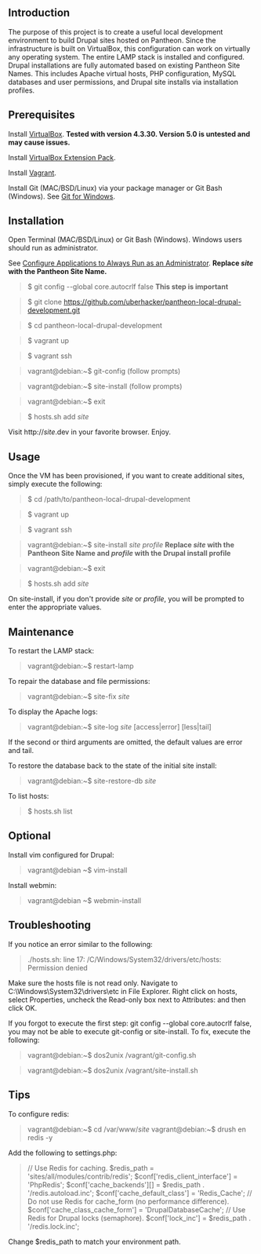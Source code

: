Introduction
------------
The purpose of this project is to create a useful local development environment to build Drupal sites hosted on Pantheon.  Since the infrastructure is built on VirtualBox, this configuration can work on virtually any operating system.  The entire LAMP stack is installed and configured.  Drupal installations are fully automated based on existing Pantheon Site Names.  This includes Apache virtual hosts, PHP configuration, MySQL databases and user permissions, and Drupal site installs via installation profiles.

Prerequisites
-------------
Install [VirtualBox](https://www.virtualbox.org/wiki/Downloads). **Tested with version 4.3.30.  Version 5.0 is untested and may cause issues.**

Install [VirtualBox Extension Pack](https://www.virtualbox.org/wiki/Downloads).

Install [Vagrant](http://www.vagrantup.com/downloads.html).

Install Git (MAC/BSD/Linux) via your package manager or Git Bash (Windows).  See [Git for Windows](https://msysgit.github.io/).

Installation
------------
Open Terminal (MAC/BSD/Linux) or Git Bash (Windows).  Windows users should run as administrator.

See [Configure Applications to Always Run as an Administrator](https://technet.microsoft.com/en-us/magazine/ff431742.aspx).
**Replace *site* with the Pantheon Site Name.**
> $ git config --global core.autocrlf false  **This step is important**

> $ git clone https://github.com/uberhacker/pantheon-local-drupal-development.git

> $ cd pantheon-local-drupal-development

> $ vagrant up

> $ vagrant ssh

> vagrant@debian:~$ git-config (follow prompts)

> vagrant@debian:~$ site-install (follow prompts)

> vagrant@debian:~$ exit

> $ hosts.sh add *site*

Visit http://*site*.dev in your favorite browser.  Enjoy.

Usage
-----
Once the VM has been provisioned, if you want to create additional sites, simply execute the following:

> $ cd /path/to/pantheon-local-drupal-development

> $ vagrant up

> $ vagrant ssh

> vagrant@debian:~$ site-install *site* *profile* **Replace *site* with the Pantheon Site Name and *profile* with the Drupal install profile**

> vagrant@debian:~$ exit

> $ hosts.sh add *site*

On site-install, if you don't provide *site* or *profile*, you will be prompted to enter the appropriate values.

Maintenance
-----------
To restart the LAMP stack:
> vagrant@debian:~$ restart-lamp

To repair the database and file permissions:
> vagrant@debian:~$ site-fix *site*

To display the Apache logs:
> vagrant@debian:~$ site-log *site* [access|error] [less|tail]

If the second or third arguments are omitted, the default values are error and tail.

To restore the database back to the state of the initial site install:
> vagrant@debian:~$ site-restore-db *site*

To list hosts:
> $ hosts.sh list

Optional
--------
Install vim configured for Drupal:
> vagrant@debian ~$ vim-install

Install webmin:
> vagrant@debian ~$ webmin-install

Troubleshooting
---------------
If you notice an error similar to the following:
> ./hosts.sh: line 17: /C/Windows/System32/drivers/etc/hosts: Permission denied

Make sure the hosts file is not read only.  Navigate to C:\Windows\System32\drivers\etc in File Explorer.  Right click on hosts, select Properties, uncheck the Read-only box next to Attributes: and then click OK.

If you forgot to execute the first step: git config --global core.autocrlf false, you may not be able to execute git-config or site-install.  To fix, execute the following:
> vagrant@debian:~$ dos2unix /vagrant/git-config.sh

> vagrant@debian:~$ dos2unix /vagrant/site-install.sh

Tips
----
To configure redis:
> vagrant@debian:~$ cd /var/www/*site*
> vagrant@debian:~$ drush en redis -y

Add the following to settings.php:
> // Use Redis for caching.
> $redis_path = 'sites/all/modules/contrib/redis';
> $conf['redis_client_interface'] = 'PhpRedis';
> $conf['cache_backends'][] = $redis_path . '/redis.autoload.inc';
> $conf['cache_default_class'] = 'Redis_Cache';
> // Do not use Redis for cache_form (no performance difference).
> $conf['cache_class_cache_form'] = 'DrupalDatabaseCache';
> // Use Redis for Drupal locks (semaphore).
> $conf['lock_inc'] = $redis_path . '/redis.lock.inc';

Change $redis_path to match your environment path.
